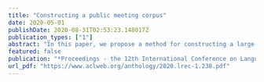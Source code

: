 ```yaml
---
title: "Constructing a public meeting corpus"
date: 2020-05-01
publishDate: 2020-08-31T02:53:23.148017Z
publication_types: ["1"]
abstract: "In this paper, we propose a method for constructing a large corpus about a century of public meetings in historical Australian newspapers, and analyze the constructed corpus. The corpus construction method is based on image processing and Optical Character Recognition (OCR). We digitize and transcribe texts of the specific topic of public meeting. Experiments show that our proposed method achieves a F-score of 71.5% with a high recall of 97.5% for corpus construction. This allows us to feed a content search tool for temporal and semantic content analysis."
featured: false
publication: "*Proceedings - the 12th International Conference on Language Resources and Evaluation (LREC 2020)*"
url_pdf: "https://www.aclweb.org/anthology/2020.lrec-1.238.pdf"
---
```



